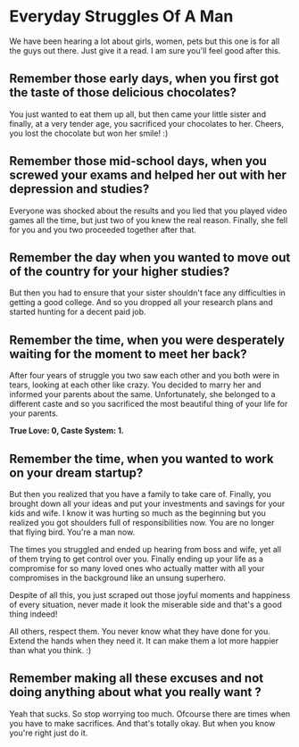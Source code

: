 # Everyday Struggles Of A Man

We have been hearing a lot about girls, women, pets but this one is for all the guys out there. Just give it a read. I am sure you'll feel good after this.

## Remember those early days, when you first got the taste of those delicious chocolates?

You just wanted to eat them up all, but then came your little sister and finally, at a very tender age, you sacrificed your chocolates to her. Cheers, you lost the chocolate but won her smile! :)

## Remember those mid-school days, when you screwed your exams and helped her out with her depression and studies?

Everyone was shocked about the results and you lied that you played video games all the time, but just two of you knew the real reason. Finally, she fell for you and you two proceeded together after that.

## Remember the day when you wanted to move out of the country for your higher studies?

But then you had to ensure that your sister shouldn't face any difficulties in getting a good college. And so you dropped all your research plans and started hunting for a decent paid job.

## Remember the time, when you were desperately waiting for the moment to meet her back?

After four years of struggle you two saw each other and you both were in tears, looking at each other like crazy. You decided to marry her and informed your parents about the same. Unfortunately, she belonged to a different caste and so you sacrificed the most beautiful thing of your life for your parents.

**True Love: 0, Caste System: 1.**

## Remember the time, when you wanted to work on your dream startup?

But then you realized that you have a family to take care of. Finally, you brought down all your ideas and put your investments and savings for your kids and wife. I know it was hurting so much as the beginning but you realized you got shoulders full of responsibilities now. You are no longer that flying bird. You're a man now.

The times you struggled and ended up hearing from boss and wife, yet all of them trying to get control over you. Finally ending up your life as a compromise for so many loved ones who actually matter with all your compromises in the background like an unsung superhero.

Despite of all this, you just scraped out those joyful moments and happiness of every situation, never made it look the miserable side and that's a good thing indeed!

All others, respect them. You never know what they have done for you. Extend the hands when they need it. It can make them a lot more happier than what you think. :)

## Remember making all these excuses and not doing anything about what you really want ?

Yeah that sucks. So stop worrying too much. Ofcourse there are times when you have to make sacrifices. And that's totally okay. But when you know you're right just do it. 
